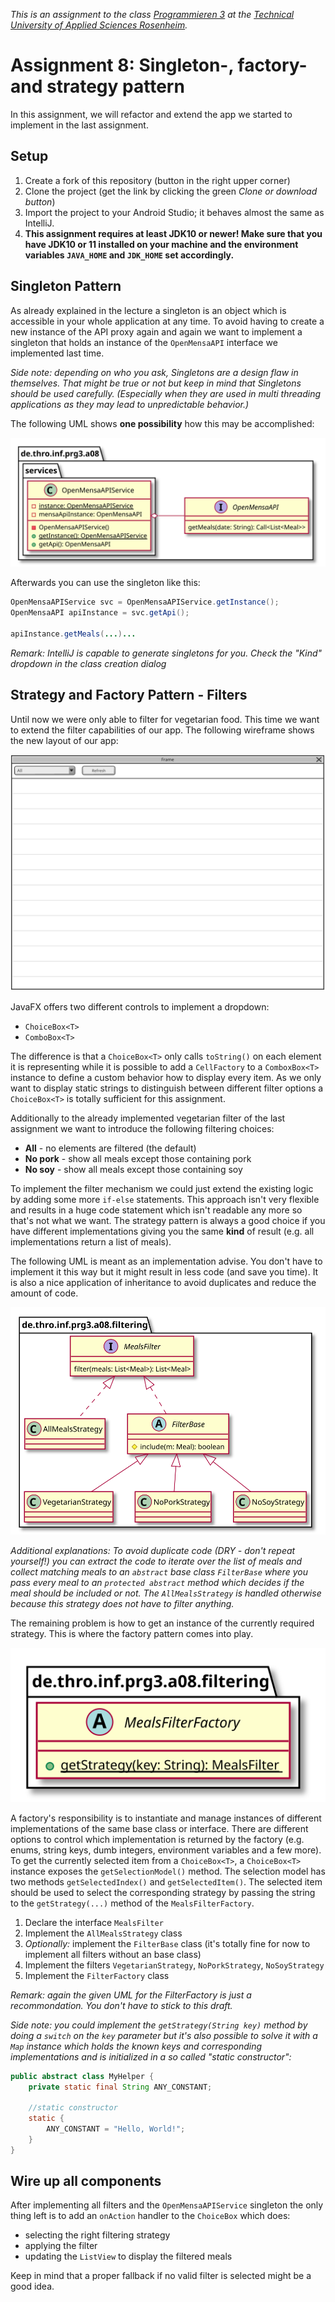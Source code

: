 _This is an assignment to the class [Programmieren 3](https://hsro-inf-prg3.github.io) at the [Technical University of Applied Sciences Rosenheim](https://www.th-rosenheim.de)._

# Assignment 8: Singleton-, factory- and strategy pattern

In this assignment, we will refactor and extend the app we started to implement in the last assignment.

## Setup

1. Create a fork of this repository (button in the right upper corner)
2. Clone the project (get the link by clicking the green _Clone or download button_)
3. Import the project to your Android Studio; it behaves almost the same as IntelliJ.
4. **This assignment requires at least JDK10 or newer! Make sure that you have JDK10 or 11 installed on your machine and the environment variables `JAVA_HOME` and `JDK_HOME` set accordingly.** 

## Singleton Pattern

As already explained in the lecture a singleton is an object which is accessible in your whole application at any time.
To avoid having to create a new instance of the API proxy again and again we want to implement a singleton that holds an instance of the `OpenMensaAPI` interface we implemented last time.

_Side note: depending on who you ask, Singletons are a design flaw in themselves. That might be true or not but keep in mind that Singletons should be used carefully. (Especially when they are used in multi threading applications as they may lead to unpredictable behavior.)_

The following UML shows **one possibility** how this may be accomplished:

![OpenMensaAPI service singleton](./assets/images/OpenMensaAPIService.svg)

Afterwards you can use the singleton like this:

```java
OpenMensaAPIService svc = OpenMensaAPIService.getInstance();
OpenMensaAPI apiInstance = svc.getApi();

apiInstance.getMeals(...)...
```

_Remark: IntelliJ is capable to generate singletons for you. Check the "Kind" dropdown in the class creation dialog_

## Strategy and Factory Pattern - Filters

Until now we were only able to filter for vegetarian food.
This time we want to extend the filter capabilities of our app.
The following wireframe shows the new layout of our app:

![App layout](./assets/images/Wireframe.svg)

JavaFX offers two different controls to implement a dropdown:

* `ChoiceBox<T>`
* `ComboBox<T>`

The difference is that a `ChoiceBox<T>` only calls `toString()` on each element it is representing while it is possible to add a `CellFactory` to a `ComboxBox<T>` instance to define a custom behavior how to display every item.
As we only want to display static strings to distinguish between different filter options a `ChoiceBox<T>` is totally sufficient for this assignment.

Additionally to the already implemented vegetarian filter of the last assignment we want to introduce the following filtering choices:

* **All** - no elements are filtered (the default)
* **No pork** - show all meals except those containing pork
* **No soy** - show all meals except those containing soy  

To implement the filter mechanism we could just extend the existing logic by adding some more `if-else` statements.
This approach isn't very flexible and results in a huge code statement which isn't readable any more so that's not what we want.
The strategy pattern is always a good choice if you have different implementations giving you the same **kind** of result (e.g. all implementations return a list of meals).

The following UML is meant as an implementation advise.
You don't have to implement it this way but it might result in less code (and save you time).
It is also a nice application of inheritance to avoid duplicates and reduce the amount of code.

![Filtering strategy](./assets/images/FilteringStrategies.svg)

_Additional explanations: To avoid duplicate code (DRY - don't repeat yourself!) you can extract the code to iterate over the list of meals and collect matching meals to an `abstract` base class `FilterBase` where you pass every meal to an `protected abstract` method which decides if the meal should be included or not. The `AllMealsStrategy` is handled otherwise because this strategy does not have to filter anything._

The remaining problem is how to get an instance of the currently required strategy.
This is where the factory pattern comes into play.

![FilterFactory spec](./assets/images/FilteringFactory.svg)

A factory's responsibility is to instantiate and manage instances of different implementations of the same base class or interface.
There are different options to control which implementation is returned by the factory (e.g. enums, string keys, dumb integers, environment variables and a few more).
To get the currently selected item from a `ChoiceBox<T>`, a `ChoiceBox<T>` instance exposes the `getSelectionModel()` method.
The selection model has two methods `getSelectedIndex()` and `getSelectedItem()`.
The selected item should be used to select the corresponding strategy by passing the string to the `getStrategy(...)` method of the `MealsFilterFactory`.

1. Declare the interface `MealsFilter`
2. Implement the `AllMealsStrategy` class
3. _Optionally:_ implement the `FilterBase` class (it's totally fine for now to implement all filters without an base class)
4. Implement the filters `VegetarianStrategy`, `NoPorkStrategy`, `NoSoyStrategy`
5. Implement the `FilterFactory` class

_Remark: again the given UML for the FilterFactory is just a recommondation. You don't have to stick to this draft._

_Side note: you could implement the `getStrategy(String key)` method by doing a `switch` on the `key` parameter but it's also possible to solve it with a `Map` instance which holds the known keys and corresponding implementations and is initialized in a so called "static constructor":_

```java
public abstract class MyHelper {
    private static final String ANY_CONSTANT;

    //static constructor
    static {
        ANY_CONSTANT = "Hello, World!";
    }
}
```

## Wire up all components

After implementing all filters and the `OpenMensaAPIService` singleton the only thing left is to add an `onAction` handler to the `ChoiceBox` which does:

* selecting the right filtering strategy
* applying the filter
* updating the `ListView` to display the filtered meals

Keep in mind that a proper fallback if no valid filter is selected might be a good idea.
